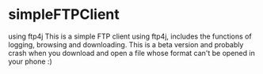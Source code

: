 # simpleFTPClient
using ftp4j
This is a simple FTP client using ftp4j, includes the functions of logging, browsing and downloading.
This is a beta version and probably crash when you download and open a file whose format can't be opened in your phone :)
